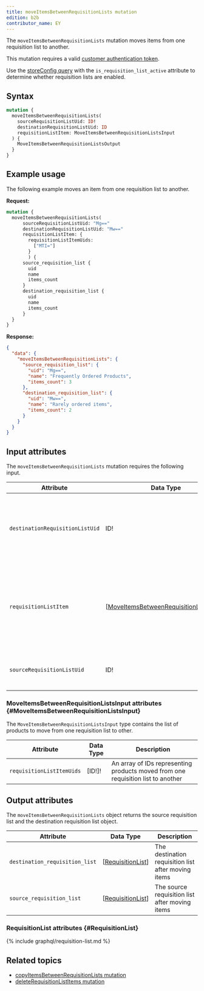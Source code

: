 ```yaml
---
title: moveItemsBetweenRequisitionLists mutation
edition: b2b
contributor_name: EY
---
```

The `moveItemsBetweenRequisitionLists` mutation moves items from one requisition list to another.

This mutation requires a valid [customer authentication token]({{page.baseurl}}/graphql/mutations/generate-customer-token.html).

<InlineAlert variant="info" slots="text" />

Use the [storeConfig query]({{page.baseurl}}/graphql/queries/store-config.html) with the `is_requisition_list_active` attribute to determine whether requisition lists are enabled.

## Syntax

```graphql
mutation {
  moveItemsBetweenRequisitionLists(
    sourceRequisitionListUid: ID!
    destinationRequisitionListUid: ID
    requisitionListItem: MoveItemsBetweenRequisitionListsInput
  ) {
    MoveItemsBetweenRequisitionListsOutput
  }
}
```

## Example usage

The following example moves an item from one requisition list to another.

**Request:**

```graphql
mutation {
  moveItemsBetweenRequisitionLists(
      sourceRequisitionListUid: "Mg=="
      destinationRequisitionListUid: "Mw=="
      requisitionListItem: {
        requisitionListItemUids:
          ["MTI="]
        }
        ) {
      source_requisition_list {
        uid
        name
        items_count
      }
      destination_requisition_list {
        uid
        name
        items_count
      }
  }
}
```

**Response:**

``` json
{
  "data": {
    "moveItemsBetweenRequisitionLists": {
      "source_requisition_list": {
        "uid": "Mg==",
        "name": "Frequently Ordered Products",
        "items_count": 3
      },
      "destination_requisition_list": {
        "uid": "Mw==",
        "name": "Rarely ordered items",
        "items_count": 2
      }
    }
  }
}
```

## Input attributes

The `moveItemsBetweenRequisitionLists` mutation requires the following input.

Attribute |  Data Type | Description
--- | --- | ---
`destinationRequisitionListUid`| ID! | The unique ID of the destination requisition list. If null, a new requisition list will be created
`requisitionListItem`| [[MoveItemsBetweenRequisitionListsInput](#MoveItemsBetweenRequisitionListsInput)]  | An array of selected requisition list items that are to be moved from the source to the destination list
`sourceRequisitionListUid`| ID! | The unique ID of the source requisition list

### MoveItemsBetweenRequisitionListsInput attributes {#MoveItemsBetweenRequisitionListsInput}

The `MoveItemsBetweenRequisitionListsInput` type contains the list of products to move from one requisition list to other.

Attribute |  Data Type | Description
--- | --- | ---
`requisitionListItemUids` | [ID!]! | An array of IDs representing products moved from one requisition list to another

## Output attributes

The `moveItemsBetweenRequisitionLists` object returns the source requisition list and the destination requisition list object.

Attribute |  Data Type | Description
--- | --- | ---
`destination_requisition_list` | [[RequisitionList](#RequisitionList)] | The destination requisition list after moving items
`source_requisition_list` | [[RequisitionList](#RequisitionList)] | The source requisition list after moving items

### RequisitionList attributes {#RequisitionList}

{% include graphql/requisition-list.md %}

## Related topics

*  [copyItemsBetweenRequisitionLists mutation]({{page.baseurl}}/graphql/mutations/copy-items-between-requisition-lists.html)
*  [deleteRequisitionListItems mutation]({{page.baseurl}}/graphql/mutations/delete-requisition-list-items.html)